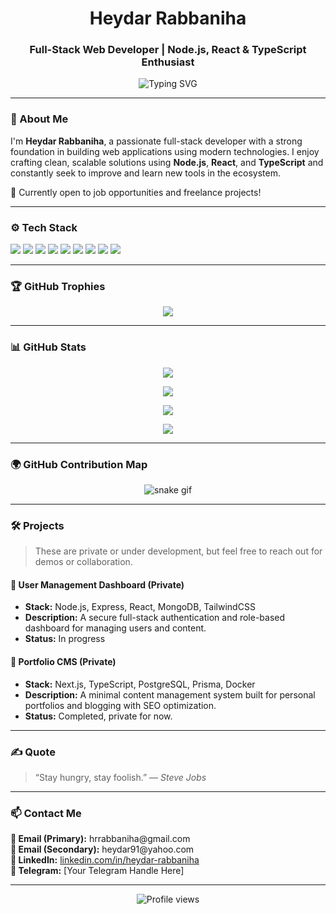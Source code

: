 <h1 align="center">Heydar Rabbaniha</h1>
<h3 align="center">Full-Stack Web Developer | Node.js, React & TypeScript Enthusiast</h3>

<p align="center">
  <img src="https://readme-typing-svg.herokuapp.com?font=Fira+Code&duration=3000&pause=1000&center=true&vCenter=true&width=435&lines=Full-stack+Web+Developer;Passionate+about+Modern+Web+Technologies;Always+Learning+and+Improving" alt="Typing SVG" />
</p>

---

### 👋 About Me

I'm **Heydar Rabbaniha**, a passionate full-stack developer with a strong foundation in building web applications using modern technologies. I enjoy crafting clean, scalable solutions using **Node.js**, **React**, and **TypeScript** and constantly seek to improve and learn new tools in the ecosystem.

🎯 Currently open to job opportunities and freelance projects!

---

### ⚙️ Tech Stack

<p align="left">
  <img src="https://img.shields.io/badge/Node.js-339933?style=for-the-badge&logo=node.js&logoColor=white" />
  <img src="https://img.shields.io/badge/Express-000000?style=for-the-badge&logo=express&logoColor=white" />
  <img src="https://img.shields.io/badge/React-20232a?style=for-the-badge&logo=react&logoColor=61dafb" />
  <img src="https://img.shields.io/badge/Next.js-000000?style=for-the-badge&logo=nextdotjs&logoColor=white" />
  <img src="https://img.shields.io/badge/TypeScript-007acc?style=for-the-badge&logo=typescript&logoColor=white" />
  <img src="https://img.shields.io/badge/TailwindCSS-38b2ac?style=for-the-badge&logo=tailwind-css&logoColor=white" />
  <img src="https://img.shields.io/badge/PostgreSQL-336791?style=for-the-badge&logo=postgresql&logoColor=white" />
  <img src="https://img.shields.io/badge/MongoDB-47A248?style=for-the-badge&logo=mongodb&logoColor=white" />
  <img src="https://img.shields.io/badge/Docker-2496ED?style=for-the-badge&logo=docker&logoColor=white" />
</p>

---

### 🏆 GitHub Trophies

<p align="center">
  <img src="https://github-profile-trophy.vercel.app/?username=rabbaniha&theme=radical&column=7&margin-w=10&margin-h=10&count_private=true" />
</p>

---

### 📊 GitHub Stats

<p align="center">
  <img src="https://github-readme-stats.vercel.app/api?username=rabbaniha&show_icons=true&theme=radical&count_private=true" />
</p>

<p align="center">
  <img src="https://github-readme-streak-stats.herokuapp.com/?user=rabbaniha&theme=radical&count_private=true" />
</p>

<p align="center">
  <img src="https://github-readme-stats.vercel.app/api/top-langs/?username=rabbaniha&layout=compact&theme=radical&count_private=true" />
</p>

<p align="center">
  <img src="https://raw.githubusercontent.com/rabbaniha/rabbaniha/main/stats.svg" />
</p>


---

### 🌍 GitHub Contribution Map

<p align="center">
  <img src="https://github.com/rabbaniha/rabbaniha/blob/output/github-contribution-grid-snake.svg" alt="snake gif" />
</p>

---

### 🛠️ Projects

> These are private or under development, but feel free to reach out for demos or collaboration.

#### 📁 User Management Dashboard (Private)
- **Stack:** Node.js, Express, React, MongoDB, TailwindCSS
- **Description:** A secure full-stack authentication and role-based dashboard for managing users and content.
- **Status:** In progress

#### 📁 Portfolio CMS (Private)
- **Stack:** Next.js, TypeScript, PostgreSQL, Prisma, Docker
- **Description:** A minimal content management system built for personal portfolios and blogging with SEO optimization.
- **Status:** Completed, private for now.

---

### ✍️ Quote

> “Stay hungry, stay foolish.” — *Steve Jobs*

---

### 📫 Contact Me

<p>
  <b>📧 Email (Primary):</b> hrrabbaniha@gmail.com  
  <br>
  <b>📧 Email (Secondary):</b> heydar91@yahoo.com  
  <br>
  <b>🔗 LinkedIn:</b> <a href="https://www.linkedin.com/in/heydar-rabbaniha-a23213282">linkedin.com/in/heydar-rabbaniha</a>
  <br>
  <b>💬 Telegram:</b> [Your Telegram Handle Here] <!-- Replace when ready -->
</p>

---

<p align="center">
  <img src="https://komarev.com/ghpvc/?username=rabbaniha&label=Profile%20views&color=0e75b6&style=flat" alt="Profile views" />
</p>
